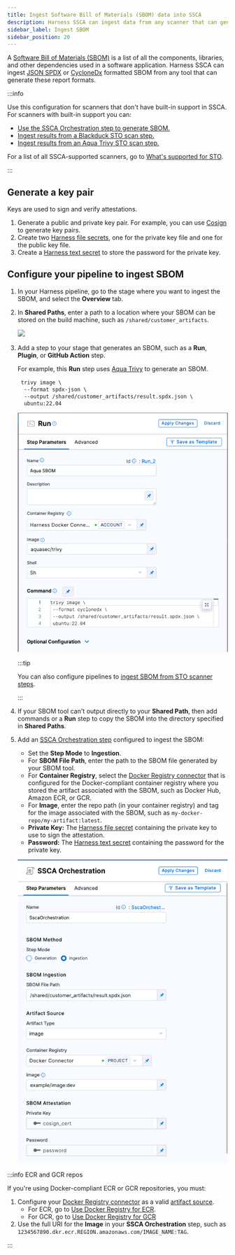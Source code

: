 ```yaml
---
title: Ingest Software Bill of Materials (SBOM) data into SSCA
description: Harness SSCA can ingest data from any scanner that can generate an SBOM.
sidebar_label: Ingest SBOM
sidebar_position: 20
---
```


A [Software Bill of Materials (SBOM)](https://cyclonedx.org/capabilities/sbom/) is a list of all the components, libraries, and other dependencies used in a software application. Harness SSCA can ingest [JSON SPDX](https://spdx.dev/learn/overview/) or [CycloneDx](https://cyclonedx.org/specification/overview/) formatted SBOM from any tool that can generate these report formats.

:::info

Use this configuration for scanners that don't have built-in support in SSCA. For scanners with built-in support you can: 

* [Use the SSCA Orchestration step to generate SBOM.](./generate-sbom.md) 
* [Ingest results from a Blackduck STO scan step.](./generate-sbom-blackduck.md)
* [Ingest results from an Aqua Trivy STO scan step.](./generate-sbom-aqua-trivy.md)

For a list of all SSCA-supported scanners, go to [What's supported for STO](/docs/security-testing-orchestration/whats-supported).

:::

## Generate a key pair

Keys are used to sign and verify attestations.

1. Generate a public and private key pair. For example, you can use [Cosign](https://docs.sigstore.dev/key_management/signing_with_self-managed_keys/) to generate key pairs.
2. Create two [Harness file secrets](/docs/platform/secrets/add-file-secrets), one for the private key file and one for the public key file.
3. Create a [Harness text secret](/docs/platform/secrets/add-use-text-secrets) to store the password for the private key.

## Configure your pipeline to ingest SBOM

1. In your Harness pipeline, go to the stage where you want to ingest the SBOM, and select the **Overview** tab.
2. In **Shared Paths**, enter a path to a location where your SBOM can be stored on the build machine, such as `/shared/customer_artifacts`.

   ![](../../security-testing-orchestration/use-sto/static/ingesting-issues-from-other-scanners-00.png)

3. Add a step to your stage that generates an SBOM, such as a **Run**, **Plugin**, or **GitHub Action** step.

   For example, this **Run** step uses [Aqua Trivy](https://aquasecurity.github.io/trivy/dev/docs/supply-chain/sbom/) to generate an SBOM.

   ```
    trivy image \
     --format spdx-json \
     --output /shared/customer_artifacts/result.spdx.json \
     ubuntu:22.04
   ```

   ![](../static/ingesting-sbom-from-other-scanners-01.png)

   :::tip

   You can also configure pipelines to [ingest SBOM from STO scanner steps](./generate-sbom-blackduck.md).

   :::

4. If your SBOM tool can't output directly to your **Shared Path**, then add commands or a **Run** step to copy the SBOM into the directory specified in **Shared Paths**.
5. Add an [SSCA Orchestration step](./generate-sbom.md#add-the-ssca-orchestration-step) configured to ingest the SBOM:
   * Set the **Step Mode** to **Ingestion**.
   * For **SBOM File Path**, enter the path to the SBOM file generated by your SBOM tool.
   * For **Container Registry**, select the [Docker Registry connector](/docs/platform/connectors/cloud-providers/ref-cloud-providers/docker-registry-connector-settings-reference) that is configured for the Docker-compliant container registry where you stored the artifact associated with the SBOM, such as Docker Hub, Amazon ECR, or GCR.
   * For **Image**, enter the repo path (in your container registry) and tag for the image associated with the SBOM, such as `my-docker-repo/my-artifact:latest`.
   * **Private Key:** The [Harness file secret](/docs/platform/secrets/add-file-secrets) containing the private key to use to sign the attestation.
   * **Password:** The [Harness text secret](/docs/platform/secrets/add-use-text-secrets) containing the password for the private key.

   ![](../static/ingesting-sbom-from-other-scanners-02.png)

:::info ECR and GCR repos

If you're using Docker-compliant ECR or GCR repositories, you must:

1. Configure your [Docker Registry connector](/docs/platform/connectors/cloud-providers/ref-cloud-providers/docker-registry-connector-settings-reference) as a valid [artifact source](/docs/continuous-delivery/x-platform-cd-features/services/artifact-sources).
   * For ECR, go to [Use Docker Registry for ECR](/docs/continuous-delivery/x-platform-cd-features/services/artifact-sources#amazon-elastic-container-registry-ecr).
   * For GCR, go to [Use Docker Registry for GCR](/docs/continuous-delivery/x-platform-cd-features/services/artifact-sources#google-container-registry-gcr)
2. Use the full URI for the **Image** in your **SSCA Orchestration** step, such as `1234567890.dkr.ecr.REGION.amazonaws.com/IMAGE_NAME:TAG`.

:::
